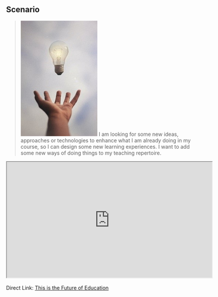## Scenario

> ![](images/img1.jpg) I am looking for some new ideas, approaches or technologies to enhance what I am already doing in my course, so I can design some new learning experiences. I want to add some new ways of doing things to my teaching repertoire.

<div class="video-container-4by3"><iframe width="560" height="315" src="https://www.youtube.com/embed/aQ-tjdMnHlA"></iframe></div>

Direct Link: [This is the Future of Education](https://youtu.be/aQ-tjdMnHlA)
